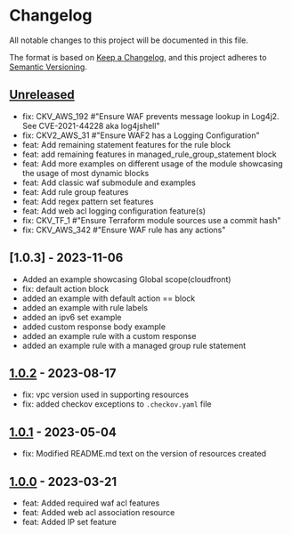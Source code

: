 # Changelog
All notable changes to this project will be documented in this file.

The format is based on [Keep a Changelog](https://keepachangelog.com/en/1.0.0/),
and this project adheres to [Semantic Versioning](https://semver.org/spec/v2.0.0.html).

## [Unreleased]
- fix: CKV_AWS_192 #"Ensure WAF prevents message lookup in Log4j2. See CVE-2021-44228 aka log4jshell"
- fix: CKV2_AWS_31 #"Ensure WAF2 has a Logging Configuration"
- feat: Add remaining statement features for the rule block
- feat: add remaining features in managed_rule_group_statement block
- feat: Add more examples on different usage of the module showcasing the usage of most dynamic blocks
- feat: Add classic waf submodule and examples
- feat: Add rule group features
- feat: Add regex pattern set features
- feat: Add web acl logging configuration feature(s)
- fix: CKV_TF_1 #"Ensure Terraform module sources use a commit hash"
- fix: CKV_AWS_342 #"Ensure WAF rule has any actions"

## [1.0.3] - 2023-11-06
 - Added an example showcasing Global scope(cloudfront)
 - fix: default action block
 - added an example with default action == block
 - added an example with rule labels
 - added an ipv6 set example
 - added custom response body example
 - added an example rule with a custom response
 - added an example rule with a managed group rule statement

## [1.0.2] - 2023-08-17
- fix: vpc version used in supporting resources
- fix: added checkov exceptions to `.checkov.yaml` file

## [1.0.1] - 2023-05-04
- fix: Modified README.md text on the version of resources created

## [1.0.0] - 2023-03-21
- feat: Added required waf acl features
- feat: Added web acl association resource
- feat: Added IP set feature

[Unreleased]: https://github.com/boldlink/terraform-aws-waf/compare/1.0.2...HEAD
[1.0.2]: https://github.com/boldlink/terraform-aws-waf/releases/tag/1.0.2
[1.0.1]: https://github.com/boldlink/terraform-aws-waf/releases/tag/1.0.1
[1.0.0]: https://github.com/boldlink/terraform-aws-waf/releases/tag/1.0.0
